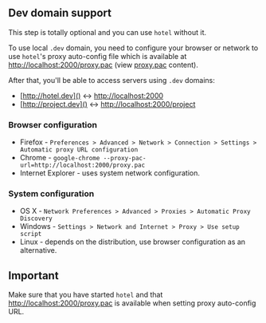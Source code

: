 ## Dev domain support

This step is totally optional and you can use `hotel` without it.

To use local `.dev` domain, you need to configure your browser or network to use `hotel`'s proxy auto-config file which is available at [http://localhost:2000/proxy.pac]() (view [proxy.pac](../src/daemon/proxy-pac.js) content).

After that, you'll be able to access servers using `.dev` domains:

* [http://hotel.dev]() <-> [http://localhost:2000]()
* [http://project.dev]() <-> [http://localhost:2000/project]()

### Browser configuration

* Firefox - `Preferences > Advanced > Network > Connection > Settings > Automatic proxy URL configuration`
* Chrome - `google-chrome --proxy-pac-url=http://localhost:2000/proxy.pac`
* Internet Explorer - uses system network configuration.

### System configuration

* OS X - `Network Preferences > Advanced > Proxies > Automatic Proxy Discovery`
* Windows - `Settings > Network and Internet > Proxy > Use setup script`
* Linux - depends on the distribution, use browser configuration as an alternative.

## Important

Make sure that you have started `hotel` and that [http://localhost:2000/proxy.pac]() is available when setting proxy auto-config URL.
